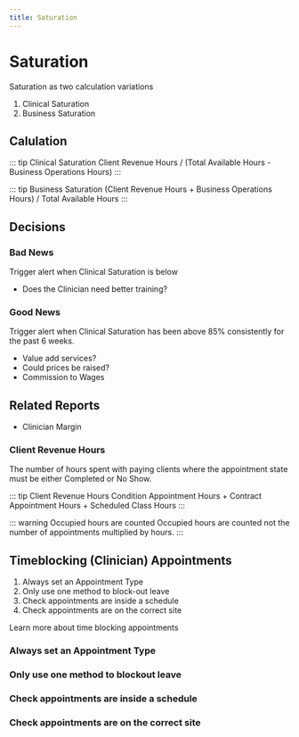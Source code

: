 ```yaml
---
title: Saturation
---
```


# Saturation

Saturation as two calculation variations

1. Clinical Saturation
2. Business Saturation

## Calulation

::: tip Clinical Saturation
Client Revenue Hours / (Total Available Hours - Business Operations Hours)
:::

::: tip Business Saturation
(Client Revenue Hours + Business Operations Hours) / Total Available Hours
:::

## Decisions

### Bad News

Trigger alert when Clinical Saturation is below

- Does the Clinician need better training?

### Good News

Trigger alert when Clinical Saturation has been above 85% consistently for the past 6 weeks.

- Value add services?
- Could prices be raised?
- Commission to Wages

## Related Reports

- Clinician Margin

### Client Revenue Hours

The number of hours spent with paying clients where the appointment state must be either Completed or No Show.

::: tip Client Revenue Hours
Condition Appointment Hours + Contract Appointment Hours + Scheduled Class Hours
:::

::: warning Occupied hours are counted
Occupied hours are counted not the number of appointments multiplied by hours.
:::

## Timeblocking (Clinician) Appointments

1. Always set an Appointment Type
2. Only use one method to block-out leave
3. Check appointments are inside a schedule
4. Check appointments are on the correct site

Learn more about time blocking appointments

### Always set an Appointment Type

### Only use one method to blockout leave

### Check appointments are inside a schedule

### Check appointments are on the correct site
